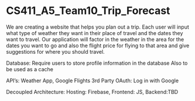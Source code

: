 # CS411_A5_Team10_Trip_Forecast

We are creating a website that helps you plan out a trip. Each user will input what type of weather they want in their place of travel and the dates they want to travel. Our application will factor in the weather in the area for the dates you want to go and also the flight price for flying to that area and give suggestions for where you should travel.

Database: Require users to store profile information in the database Also to be used as a cache

API’s: Weather App, Google Flights 3rd Party OAuth: Log in with Google

Decoupled Architecture: Hosting: Firebase, Frontend: JS, Backend:TBD
